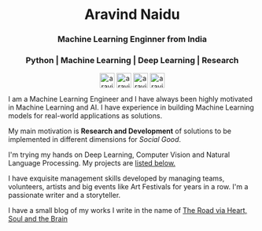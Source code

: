 
<h1 align="center">Aravind Naidu</h1>
<h3 align="center">Machine Learning Enginner from India</h3>
<h3 align="center">Python | Machine Learning | Deep Learning | Research </h3>  

<p align="center">
<a href="www.linkedin.com/in/aravind-naidu" target="blank"><img align="center" src="https://cdn.jsdelivr.net/npm/simple-icons@3.0.1/icons/linkedin.svg" alt="aravindnaidulinkedin" height="30" width="30" /></a>
<a href="https://www.instagram.com/aravind.naidu/" target="blank"><img align="center" src="https://cdn.jsdelivr.net/npm/simple-icons@3.0.1/icons/instagram.svg" alt="aravindnaiduinstagram" height="30" width="30" /></a>
<a href="https://medium.com/@aravind.ai" target="blank"><img align="center" src="https://cdn.jsdelivr.net/npm/simple-icons@3.0.1/icons/medium.svg" alt="aravindnaidumedium" height="30" width="30" /></a>
<a href="https://twitter.com/aravind_ml" target="blank"><img align="center" src="https://cdn.jsdelivr.net/npm/simple-icons@3.0.1/icons/twitter.svg" alt="aravindnaidutwitter" height="30" width="30" /></a>
</p>



I am a Machine Learning Engineer and I have always been highly motivated in Machine Learning and AI. I have experience in building Machine Learning models for real-world applications as solutions. 


My main motivation is **Research and Development** of solutions to be implemented in different dimensions for *Social Good*.

I'm trying my hands on Deep Learning, Computer Vision and Natural Language Processing.
My projects are [listed below.]()

I have exquisite management skills developed by managing teams, volunteers, artists and big events like Art Festivals for years in a row.
I'm a passionate writer and a storyteller. 

I have a small blog of my works I write in the name of [The Road via Heart, Soul and the Brain](https://thearavindnaidublog.wordpress.com)
